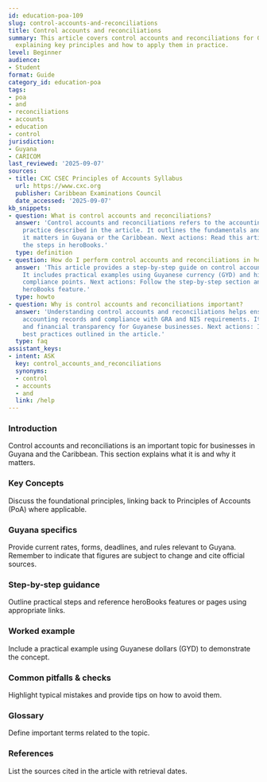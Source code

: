 ```yaml
---
id: education-poa-109
slug: control-accounts-and-reconciliations
title: Control accounts and reconciliations
summary: This article covers control accounts and reconciliations for Guyanese businesses,
  explaining key principles and how to apply them in practice.
level: Beginner
audience:
- Student
format: Guide
category_id: education-poa
tags:
- poa
- and
- reconciliations
- accounts
- education
- control
jurisdiction:
- Guyana
- CARICOM
last_reviewed: '2025-09-07'
sources:
- title: CXC CSEC Principles of Accounts Syllabus
  url: https://www.cxc.org
  publisher: Caribbean Examinations Council
  date_accessed: '2025-09-07'
kb_snippets:
- question: What is control accounts and reconciliations?
  answer: 'Control accounts and reconciliations refers to the accounting concept or
    practice described in the article. It outlines the fundamentals and explains why
    it matters in Guyana or the Caribbean. Next actions: Read this article and follow
    the steps in heroBooks.'
  type: definition
- question: How do I perform control accounts and reconciliations in heroBooks?
  answer: 'This article provides a step-by-step guide on control accounts and reconciliations.
    It includes practical examples using Guyanese currency (GYD) and highlights local
    compliance points. Next actions: Follow the step-by-step section and use the linked
    heroBooks feature.'
  type: howto
- question: Why is control accounts and reconciliations important?
  answer: 'Understanding control accounts and reconciliations helps ensure accurate
    accounting records and compliance with GRA and NIS requirements. It improves decision-making
    and financial transparency for Guyanese businesses. Next actions: Implement the
    best practices outlined in the article.'
  type: faq
assistant_keys:
- intent: ASK
  key: control_accounts_and_reconciliations
  synonyms:
  - control
  - accounts
  - and
  link: /help
---
```


### Introduction
Control accounts and reconciliations is an important topic for businesses in Guyana and the Caribbean. This section explains what it is and why it matters.

### Key Concepts
Discuss the foundational principles, linking back to Principles of Accounts (PoA) where applicable.

### Guyana specifics
Provide current rates, forms, deadlines, and rules relevant to Guyana. Remember to indicate that figures are subject to change and cite official sources.

### Step-by-step guidance
Outline practical steps and reference heroBooks features or pages using appropriate links.

### Worked example
Include a practical example using Guyanese dollars (GYD) to demonstrate the concept.

### Common pitfalls & checks
Highlight typical mistakes and provide tips on how to avoid them.

### Glossary
Define important terms related to the topic.

### References
List the sources cited in the article with retrieval dates.